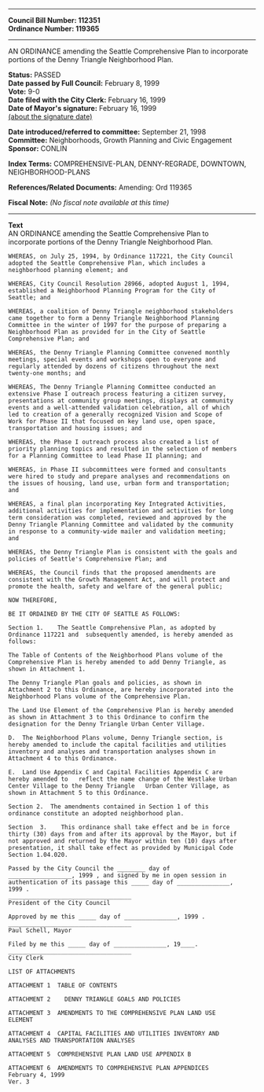 * * * * *  
  
**Council Bill Number: [](#h0)[](#h2)112351**   
**Ordinance Number: 119365**  
  
* * * * *  
  
AN ORDINANCE amending the Seattle Comprehensive Plan to incorporate portions of the Denny Triangle Neighborhood Plan.  
  
**Status:** PASSED   
**Date passed by Full Council:** February 8, 1999   
**Vote:** 9-0   
**Date filed with the City Clerk:** February 16, 1999   
**Date of Mayor's signature:** February 16, 1999   
[(about the signature date)](/~public/approvaldate.htm)   
  
  
**Date introduced/referred to committee:** September 21, 1998   
**Committee:** Neighborhoods, Growth Planning and Civic Engagement   
**Sponsor:** CONLIN   
  
**Index Terms:** COMPREHENSIVE-PLAN, DENNY-REGRADE, DOWNTOWN, NEIGHBORHOOD-PLANS  
  
**References/Related Documents:** Amending: Ord 119365  
  
**Fiscal Note:** *(No fiscal note available at this time)*  
  
* * * * *  
  
**Text**  
    AN ORDINANCE amending the Seattle Comprehensive Plan to  
    incorporate portions of the Denny Triangle Neighborhood Plan.  
  
    WHEREAS, on July 25, 1994, by Ordinance 117221, the City Council  
    adopted the Seattle Comprehensive Plan, which includes a  
    neighborhood planning element; and  
  
    WHEREAS, City Council Resolution 28966, adopted August 1, 1994,  
    established a Neighborhood Planning Program for the City of  
    Seattle; and  
  
    WHEREAS, a coalition of Denny Triangle neighborhood stakeholders  
    came together to form a Denny Triangle Neighborhood Planning  
    Committee in the winter of 1997 for the purpose of preparing a  
    Neighborhood Plan as provided for in the City of Seattle  
    Comprehensive Plan; and  
  
    WHEREAS, the Denny Triangle Planning Committee convened monthly  
    meetings, special events and workshops open to everyone and  
    regularly attended by dozens of citizens throughout the next  
    twenty-one months; and  
  
    WHEREAS, The Denny Triangle Planning Committee conducted an  
    extensive Phase I outreach process featuring a citizen survey,  
    presentations at community group meetings, displays at community  
    events and a well-attended validation celebration, all of which  
    led to creation of a generally recognized Vision and Scope of  
    Work for Phase II that focused on key land use, open space,  
    transportation and housing issues; and  
  
    WHEREAS, the Phase I outreach process also created a list of  
    priority planning topics and resulted in the selection of members  
    for a Planning Committee to lead Phase II planning; and  
  
    WHEREAS, in Phase II subcommittees were formed and consultants  
    were hired to study and prepare analyses and recommendations on  
    the issues of housing, land use, urban form and transportation;  
    and  
  
    WHEREAS, a final plan incorporating Key Integrated Activities,  
    additional activities for implementation and activities for long  
    term consideration was completed, reviewed and approved by the  
    Denny Triangle Planning Committee and validated by the community  
    in response to a community-wide mailer and validation meeting;  
    and  
  
    WHEREAS, the Denny Triangle Plan is consistent with the goals and  
    policies of Seattle's Comprehensive Plan; and  
  
    WHEREAS, the Council finds that the proposed amendments are  
    consistent with the Growth Management Act, and will protect and  
    promote the health, safety and welfare of the general public;  
  
    NOW THEREFORE,  
  
    BE IT ORDAINED BY THE CITY OF SEATTLE AS FOLLOWS:  
  
    Section 1.    The Seattle Comprehensive Plan, as adopted by  
    Ordinance 117221 and  subsequently amended, is hereby amended as  
    follows:  
  
    The Table of Contents of the Neighborhood Plans volume of the  
    Comprehensive Plan is hereby amended to add Denny Triangle, as  
    shown in Attachment 1.  
  
    The Denny Triangle Plan goals and policies, as shown in  
    Attachment 2 to this Ordinance, are hereby incorporated into the  
    Neighborhood Plans volume of the Comprehensive Plan.  
  
    The Land Use Element of the Comprehensive Plan is hereby amended  
    as shown in Attachment 3 to this Ordinance to confirm the  
    designation for the Denny Triangle Urban Center Village.  
  
    D.  The Neighborhood Plans volume, Denny Triangle section, is  
    hereby amended to include the capital facilities and utilities  
    inventory and analyses and transportation analyses shown in  
    Attachment 4 to this Ordinance.  
  
    E.  Land Use Appendix C and Capital Facilities Appendix C are  
    hereby amended to   reflect the name change of the Westlake Urban  
    Center Village to the Denny Triangle   Urban Center Village, as  
    shown in Attachment 5 to this Ordinance.  
  
    Section 2.  The amendments contained in Section 1 of this  
    ordinance constitute an adopted neighborhood plan.  
  
    Section  3.    This ordinance shall take effect and be in force  
    thirty (30) days from and after its approval by the Mayor, but if  
    not approved and returned by the Mayor within ten (10) days after  
    presentation, it shall take effect as provided by Municipal Code  
    Section 1.04.020.  
  
    Passed by the City Council the ________ day of  
    __________________, 1999 , and signed by me in open session in  
    authentication of its passage this _____ day of _______________,  
    1999 .  
    ___________________________________  
    President of the City Council  
  
    Approved by me this _____ day of _______________, 1999 .  
    ___________________________________  
    Paul Schell, Mayor  
  
    Filed by me this _____ day of _______________, 19____.  
    ___________________________________  
    City Clerk  
  
    LIST OF ATTACHMENTS  
  
    ATTACHMENT 1  TABLE OF CONTENTS  
  
    ATTACHMENT 2    DENNY TRIANGLE GOALS AND POLICIES  
  
    ATTACHMENT 3  AMENDMENTS TO THE COMPREHENSIVE PLAN LAND USE  
    ELEMENT  
  
    ATTACHMENT 4  CAPITAL FACILITIES AND UTILITIES INVENTORY AND  
    ANALYSES AND TRANSPORTATION ANALYSES  
  
    ATTACHMENT 5  COMPREHENSIVE PLAN LAND USE APPENDIX B  
  
    ATTACHMENT 6  AMENDMENTS TO COMPREHENSIVE PLAN APPENDICES  
    February 4, 1999  
    Ver. 3  
